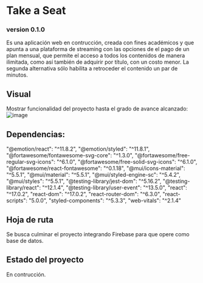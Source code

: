 # Take a Seat
### version 0.1.0
Es una aplicación web en contrucción, creada con fines académicos y que apunta a una plataforma de streaming con las opciones de el pago de un plan mensual, que permite el acceso a todos los contenidos de manera ilimitada, como así también de adquirir por título, con un costo menor. La segunda alternativa sólo habilita a retroceder el contenido un par de minutos.


## Visual
Mostrar funcionalidad del proyecto hasta el grado de avance alcanzado:
 ![image](https://github.com/francosauchelli/streamingSauchelli/blob/main/proyectgif/screen-capture.gif)


## Dependencias:
"@emotion/react": "^11.8.2",
"@emotion/styled": "^11.8.1",
"@fortawesome/fontawesome-svg-core": "^1.3.0",
"@fortawesome/free-regular-svg-icons": "^6.1.0",
"@fortawesome/free-solid-svg-icons": "^6.1.0",
"@fortawesome/react-fontawesome": "^0.1.18",
"@mui/icons-material": "^5.5.1",
"@mui/material": "^5.5.1",
"@mui/styled-engine-sc": "^5.4.2",
"@mui/styles": "^5.5.1",
"@testing-library/jest-dom": "^5.16.2",
"@testing-library/react": "^12.1.4",
"@testing-library/user-event": "^13.5.0",
"react": "^17.0.2",
"react-dom": "^17.0.2",
"react-router-dom": "^6.3.0",
"react-scripts": "5.0.0",
"styled-components": "^5.3.3",
"web-vitals": "^2.1.4"


## Hoja de ruta
Se busca culminar el proyecto integrando Firebase para que opere como base de datos.

## Estado del proyecto
En contrucción.